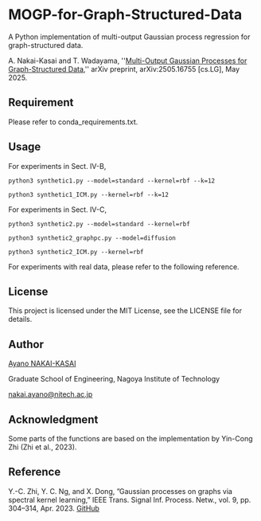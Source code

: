 # MOGP-for-Graph-Structured-Data

A Python implementation of multi-output Gaussian process regression for graph-structured data.

A. Nakai-Kasai and T. Wadayama, ''[Multi-Output Gaussian Processes for Graph-Structured Data](https://arxiv.org/abs/2505.16755),''  arXiv preprint, arXiv:2505.16755 [cs.LG], May 2025. 


## Requirement
Please refer to conda_requirements.txt.

## Usage
For experiments in Sect. IV-B, 
```
python3 synthetic1.py --model=standard --kernel=rbf --k=12
```
```
python3 synthetic1_ICM.py --kernel=rbf --k=12
```
For experiments in Sect. IV-C, 
```
python3 synthetic2.py --model=standard --kernel=rbf
```
```
python3 synthetic2_graphpc.py --model=diffusion
```
```
python3 synthetic2_ICM.py --kernel=rbf
```
For experiments with real data, please refer to the following reference.

## License
This project is licensed under the MIT License, see the LICENSE file for details.

## Author
[Ayano NAKAI-KASAI](https://sites.google.com/view/ayano-nakai/home/english)

Graduate School of Engineering, Nagoya Institute of Technology

nakai.ayano@nitech.ac.jp

## Acknowledgment
Some parts of the functions are based on the implementation by Yin-Cong Zhi (Zhi et al., 2023).

## Reference
Y.-C. Zhi, Y. C. Ng, and X. Dong, ”Gaussian processes on graphs via
spectral kernel learning,” IEEE Trans. Signal Inf. Process. Netw., vol. 9,
pp. 304–314, Apr. 2023. [GitHub](https://github.com/yincong-zhi/Polynomial_Kernel_Learning)
